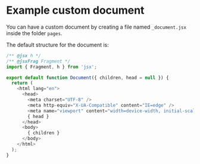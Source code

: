 # Example custom document

You can have a custom document by creating a file named `_document.jsx` inside the folder `pages`.

The default structure for the document is:

``` javascript
/** @jsx h */
/** @jsxFrag Fragment */
import { Fragment, h } from 'jsx';

export default function Document({ children, head = null }) {
  return (
    <html lang="en">
      <head>
        <meta charset="UTF-8" />
        <meta http-equiv="X-UA-Compatible" content="IE=edge" />
        <meta name="viewport" content="width=device-width, initial-scale=1.0" />
        { head }
      </head>
      <body>
        { children }
      </body>
    </html>
  );
}
```
